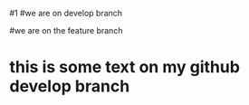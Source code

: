 #1
#we are on develop branch

#we are on the feature branch

# this is some text on my github develop branch
